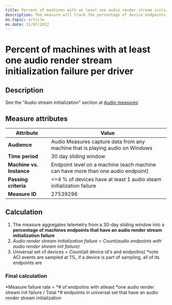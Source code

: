 ```yaml
---
title: Percent of machines with at least one audio render stream initialization failure per driver
description: The measure will track the percentage of device endpoints with atleast one audio stream initialization render failure.
ms.topic: article
ms.date: 11/07/2022
---
```


# Percent of machines with at least one audio render stream initialization failure per driver

## Description

See the "Audio stream initialization" section at [Audio measures](audio-measures.md)

## Measure attributes

|Attribute|Value|
|----|----|
|**Audience**|Audio Measures capture data from any machine that is playing audio on Windows|
|**Time period**|30 day sliding window|
|**Machine vs. Instance**|	Endpoint level on a machine (each machine can have more than one audio endpoint)|
|**Passing criteria**|<=4 % of devices have at least 1 audio steam initialization failure|
|**Measure ID**|27539296|

## Calculation

1. The measure aggregates telemetry from a 30-day sliding window into a **percentage of machines endpoints that have an audio render stream initialization failure**
2. *Audio render stream initialization failure = Count(audio endpoints with audio render stream init failure)*
3. Universal set of devices = *Count*(all device id's and endpoitns)
    *note ACI events are sampled at 1%, if a device is part of sampling, all of its endpoints are

### Final calculation

*Measure failure rate = *# of endpoitns with atleast *one audio render stream init failure / Total *# endpoints in universal set that have an audio render stream initialization 
